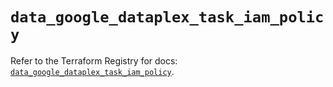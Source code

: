 # `data_google_dataplex_task_iam_policy`

Refer to the Terraform Registry for docs: [`data_google_dataplex_task_iam_policy`](https://registry.terraform.io/providers/hashicorp/google/6.27.0/docs/data-sources/dataplex_task_iam_policy).
